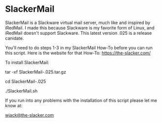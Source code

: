 # SlackerMail

SlackerMail is a Slackware virtual mail server, much like and inspired by iRedMail.
I made this because Slackware is my favorite form of Linux, and iRedMail doesn't 
support Slackware. This latest version .025 is a release canidate.

You'll need to do steps 1-3 in my SlackerMail How-To before you can run this script.
Here is the website for that How-To: https://the-slacker.com/

To install SlackerMail:

tar -xf SlackerMail-.025.tar.gz

cd SlackerMail-.025

./SlackerMail.sh

If you run into any problems with the installation of this script please let me know at:

wjack@the-slacker.com

